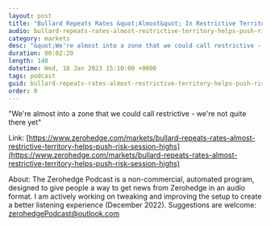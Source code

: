 ```yaml
---
layout: post
title: "Bullard Repeats Rates &quot;Almost&quot; In Restrictive Territory, Helps Push Risk To Session Highs"
audio: bullard-repeats-rates-almost-restrictive-territory-helps-push-risk-session-highs-0
category: markets
desc: "&quot;We're almost into a zone that we could call restrictive - we're not quite there yet&quot;"
duration: 00:02:20
length: 140
datetime: Wed, 18 Jan 2023 15:10:00 +0000
tags: podcast
guid: bullard-repeats-rates-almost-restrictive-territory-helps-push-risk-session-highs-0
order: 0
---
```

&quot;We're almost into a zone that we could call restrictive - we're not quite there yet&quot;

Link: [https://www.zerohedge.com/markets/bullard-repeats-rates-almost-restrictive-territory-helps-push-risk-session-highs](https://www.zerohedge.com/markets/bullard-repeats-rates-almost-restrictive-territory-helps-push-risk-session-highs)

About: The Zerohedge Podcast is a non-commercial, automated program, designed to give people a way to get news from Zerohedge in an audio format.  I am actively working on tweaking and improving the setup to create a better listening experience (December 2022).  Suggestions are welcome: [zerohedgePodcast@outlook.com](mailto:zerohedgePodcast@outlook.com)